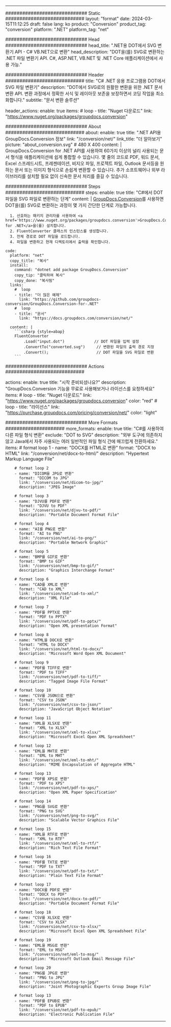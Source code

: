  
---
############################# Static ############################
layout: "format"
date: 2024-03-15T11:12:25
draft: false
lang: ko
product: "Conversion"
product_tag: "conversion"
platform: ".NET"
platform_tag: "net"

############################# Head #############################
head_title: ".NET용 DOT에서 SVG 변환기 API - C# VB.NET으로 변환"
head_description: "DOT을(를) SVG로 변환하는 .NET 파일 변환기 API. C#, ASP.NET, VB.NET 및 .NET Core 애플리케이션에서 사용 가능."

############################# Header ############################
title: "C# .NET 응용 프로그램용 DOT에서 SVG 파일 변환기" 
description: "DOT에서 SVG로의 원활한 변환을 위한 .NET 문서 변환 API. 변환 과정에서 정확한 서식 및 레이아웃 보존을 보장하면서 코딩 작업을 최소화합니다." 
subtitle: "문서 변환 솔루션" 

header_actions:
  enable: true
  items:
    #  loop
    - title: "Nuget 다운로드"
      link: "https://www.nuget.org/packages/groupdocs.conversion"


############################# About ############################
about:
    enable: true
    title: ".NET API용 GroupDocs.Conversion 정보"
    link: "/conversion/net/"
    link_title: "더 알아보기"
    picture: "about_conversion.svg" # 480 X 400
    content: |
      GroupDocs.Conversion for .NET API를 사용하여 60가지 이상의 널리 사용되는 문서 형식을 애플리케이션에 쉽게 통합할 수 있습니다. 몇 줄의 코드로 PDF, 워드 문서, Excel 스프레드시트, 프레젠테이션, 비지오 파일, 프로젝트 파일, Outlook 문서등을 원하는 문서 또는 이미지 형식으로 손쉽게 변환할 수 있습니다. 추가 소프트웨어나 외부 라이브러리를 설치할 필요 없이 신속한 문서 처리를 즐길 수 있습니다.


############################# Steps ############################
steps:
    enable: true
    title: "C#에서 DOT 파일을 SVG 파일로 변환하는 단계" 
    content: |
      <a href='https://products.groupdocs.com/conversion/net/'>GroupDocs.Conversion</a>를 사용하면 DOT을(를) SVG로 변환하는 과정이 몇 가지 간단한 단계로 가능합니다.
      
      1. 선호하는 패키지 관리자를 사용하여 <a href='https://www.nuget.org/packages/groupdocs.conversion'>GroupDocs.Conversion for .NET</a>을(를) 설치합니다. 
      2. FluentConverter 클래스의 인스턴스를 생성합니다.  
      3. 전체 경로로 DOT 파일을 로드합니다. 
      4. 파일을 변환하고 현재 디렉토리에서 출력을 확인합니다. 
   
    code:
      platform: "net"
      copy_title: "복사"
      install:
        command: "dotnet add package GroupDocs.Conversion"
        copy_tip: "클릭하여 복사"
        copy_done: "복사됨"
      links:
        #  loop
        - title: "더 많은 예제"
          link: "https://github.com/groupdocs-conversion/GroupDocs.Conversion-for-.NET"
        #  loop
        - title: "문서"
          link: "https://docs.groupdocs.com/conversion/net/"
          
      content: |
        ```csharp {style=abap}
        FluentConverter
            .Load("input.dot")             // DOT 파일을 입력 설정
            .ConvertTo("converted.svg")     // 변환된 파일의 출력 경로 지정
            .Convert();                     // DOT 파일을 SVG 파일로 변환        
        ```            

############################# Actions ############################

actions:
  enable: true
  title: "시작 준비되셨나요?"
  description: "GroupDocs.Conversion 기능을 무료로 사용해보거나 라이선스를 요청하세요"
  items:
    #  loop
    - title: "Nuget 다운로드"
      link: "https://www.nuget.org/packages/groupdocs.conversion"
      color: "red"
        #  loop
    - title: "라이선스"
      link: "https://purchase.groupdocs.com/pricing/conversion/net/"
      color: "light"


############################# More Formats #####################
more_formats:
    enable: true
    title: "C#를 사용하여 다른 파일 형식 변환"
    exclude: "DOT to SVG"
    description: "외부 도구에 의존하지 않고 Java에서 자주 사용되는 여러 일반적인 파일 형식 간에 매끄럽게 전환하세요."
    items: 
        # format loop 1
        - name: "DOCX를 HTML로 변환"
          format: "DOCX to HTML"
          link: "/conversion/net/docx-to-html/"
          description: "Hypertext Markup Language File" 

        # format loop 2
        - name: "DICOM을 JPG로 변환" 
          format: "DICOM to JPG"
          link: "/conversion/net/dicom-to-jpg/"
          description: "JPEG Image" 

        # format loop 3
        - name: "DJVU를 PDF로 변환"
          format: "DJVU to PDF"
          link: "/conversion/net/djvu-to-pdf/"
          description: "Portable Document Format File" 

        # format loop 4
        - name: "AI를 PNG로 변환"
          format: "AI to PNG"
          link: "/conversion/net/ai-to-png/"
          description: "Portable Network Graphic" 

        # format loop 5
        - name: "BMP를 GIF로 변환"
          format: "BMP to GIF"
          link: "/conversion/net/bmp-to-gif/"
          description: "Graphics Interchange Format"

        # format loop 6
        - name: "CAD를 XML로 변환"
          format: "CAD to XML"
          link: "/conversion/net/cad-to-xml/"
          description: "XML File"

        # format loop 7
        - name: "PDF를 PPTX로 변환"
          format: "PDF to PPTX"
          link: "/conversion/net/pdf-to-pptx/"
          description: "Open XML presentation Format"

        # format loop 8
        - name: "HTML을 DOCX로 변환"
          format: "HTML to DOCX"
          link: "/conversion/net/html-to-docx/"
          description: "Microsoft Word Open XML Document"

        # format loop 9
        - name: "PDF를 TIFF로 변환"
          format: "PDF to TIFF"
          link: "/conversion/net/pdf-to-tiff/"
          description: "Tagged Image File Format" 

        # format loop 10
        - name: "CSV를 JSON으로 변환" 
          format: "CSV to JSON"
          link: "/conversion/net/csv-to-json/"
          description: "JavaScript Object Notation" 

        # format loop 11
        - name: "XML을 XLSX로 변환" 
          format: "XML to XLSX"
          link: "/conversion/net/xml-to-xlsx/"
          description: "Microsoft Excel Open XML Spreadsheet"  
          
        # format loop 12
        - name: "EML을 MHT로 변환"
          format: "EML to MHT"
          link: "/conversion/net/eml-to-mht/"
          description: "MIME Encapsulation of Aggregate HTML"  
              
        # format loop 13
        - name: "PDF를 XPS로 변환"
          format: "PDF to XPS"
          link: "/conversion/net/pdf-to-xps/"
          description: "Open XML Paper Specification" 
          
        # format loop 14
        - name: "PNG를 SVG로 변환"
          format: "PNG to SVG"
          link: "/conversion/net/png-to-svg/"
          description: "Scalable Vector Graphics File" 
          
        # format loop 15
        - name: "XML을 RTF로 변환"
          format: "XML to RTF"
          link: "/conversion/net/xml-to-rtf/"
          description: "Rich Text File Format"
          
        # format loop 16
        - name: "PDF를 TXT로 변환"
          format: "PDF to TXT"
          link: "/conversion/net/pdf-to-txt/"
          description: "Plain Text File Format"              
        
        # format loop 17
        - name: "DOCX를 PDF로 변환"
          format: "DOCX to PDF"
          link: "/conversion/net/docx-to-pdf/"
          description: "Portable Document Format File"
 
        # format loop 18
        - name: "CSV를 XLSX로 변환"
          format: "CSV to XLSX"
          link: "/conversion/net/csv-to-xlsx/"
          description: "Microsoft Excel Open XML Spreadsheet File"
 
        # format loop 19
        - name: "EML을 MSG로 변환"
          format: "EML to MSG"
          link: "/conversion/net/eml-to-msg/"
          description: "Microsoft Outlook Email Message File"

        # format loop 20
        - name: "PNG를 JPG로 변환"
          format: "PNG to JPG"
          link: "/conversion/net/png-to-jpg/"
          description: "Joint Photographic Experts Group Image File"

        # format loop 13
        - name: "PDF를 EPUB로 변환"
          format: "PDF to EPUB"
          link: "/conversion/net/pdf-to-epub/"
          description: "Electronic Publication File"

---
